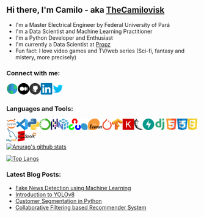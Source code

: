## Hi there, I'm Camilo - aka [TheCamilovisk][website]
- I'm a Master Electrical Engineer by Federal University of Pará
- I'm a Data Scientist and Machine Learning Practitioner
- I'm a Python Developer and Enthusiast
- I'm currently a Data Scientist at [Propz](https://propz.com.br/)
- Fun fact: I love video games and TV/web series (Sci-fi, fantasy and mistery, more precisely)

### Connect with me:
[<img align="left" height="30px" src="icons/social/globe.png" alt="thecamilovisk.github.io/" />][website]
[<img align="left" height="30px" src="icons/social/medium.png" alt="camilolgon | Medium" />][medium]
[<img align="left" height="30px" src="icons/social/github.png" alt="TheCamilovisk | Github" />][github]
[<img align="left" height="30px" src="icons/social/linkedin.png" alt="camilo-assis-a9712669 | LinkedIn" />][linkedin]
[<img align="left" height="30px" src="icons/social/twitter.png" alt="camilolgon | Twitter" />][twitter]

<br />
<br />

### Languages and Tools:
[<img align="left" height="30px" src="icons/tools/jupyter.png" alt="Project Jupyter" />](https://jupyter.org/)
[<img align="left" height="30px" src="icons/tools/vscode.png" alt="Visual Studio Code" />](https://code.visualstudio.com/)
[<img align="left" height="30px" src="icons/languages/python.png" alt="Python Language" />](https://www.python.org/)
[<img align="left" height="30px" src="icons/tools/anaconda.png" alt="Anaconda package" />](https://www.anaconda.com/)
[<img align="left" height="30px" src="icons/tools/pandas.png" alt="Pandas library" />](https://pandas.pydata.org/)
[<img align="left" height="30px" src="icons/tools/numpy.png" alt="Numpy library" />](https://numpy.org/)
[<img align="left" height="30px" src="icons/tools/opencv.png" alt="OpenCV library" />](https://opencv.org/)
[<img align="left" height="30px" src="icons/tools/sklearn.png" alt="Numpy library" />](https://scikit-learn.org/)
[<img align="left" height="30px" src="icons/tools/pytorch.png" alt="Pytorch library" />](https://pytorch.org/)
[<img align="left" height="30px" src="icons/tools/tensorflow.png" alt="Tensorflow library" />](https://www.tensorflow.org/?hl=pt-br)
[<img align="left" height="30px" src="icons/tools/keras.png" alt="Keras library" />](https://keras.io/)
[<img align="left" height="30px" src="icons/tools/Flask.png" alt="Sci-kit Learn framework" />](https://flask.palletsprojects.com/en/1.1.x/)
[<img align="left" height="30px" src="icons/tools/fastapi.png" alt="FastAPI framework" />](https://fastapi.tiangolo.com/)
[<img align="left" height="30px" src="icons/tools/django.png" alt="Django framework" />](https://www.djangoproject.com/)
[<img align="left" height="30px" src="icons/languages/html5.png" alt="HTML 5" />](https://developer.mozilla.org/pt-BR/docs/Web/HTML/HTML5)
[<img align="left" height="30px" src="icons/languages/css3.png" alt="CSS 3" />](https://developer.mozilla.org/pt-BR/docs/Web/CSS)
[<img align="left" height="30px" src="icons/languages/javascript.png" alt="JavaScript" />](https://developer.mozilla.org/pt-BR/docs/Web/JavaScript)
[<img align="left" height="30px" src="icons/tools/mysql.png" alt="MySQL" />](https://www.mysql.com/)
[<img align="left" height="30px" src="icons/languages/scala.png" alt="Scala language" />](https://www.scala-lang.org/)
[<img align="left" height="30px" src="icons/tools/spark.png" alt="Apache Spark" />](https://spark.apache.org/)

<br />
<br />
<br />

[![Anurag's github stats](https://github-readme-stats.vercel.app/api?username=thecamilovisk&show_icons=true&theme=tokyonight)](https://github.com/anuraghazra/github-readme-stats)

[![Top Langs](https://github-readme-stats.vercel.app/api/top-langs/?username=thecamilovisk&show_icons=true&theme=tokyonight)](https://github.com/anuraghazra/github-readme-stats)


[github]: https://github.com/TheCamilovisk
[medium]: https://medium.com/@camilolgon
[website]: https://thecamilovisk.github.io/
[linkedin]: https://www.linkedin.com/in/camilo-assis-a9712669/
[twitter]: https://twitter.com/camilolgon

### Latest Blog Posts:
<!-- BLOG:START -->
- [Fake News Detection using Machine Learning](https://medium.com/@camilolgon/fake-news-detection-using-machine-learning-90ba8088fbd0)
- [Introduction to YOLOv8](https://medium.com/@camilolgon/introduction-to-yolov8-8ce08589d95d)
- [Customer Segmentation in Python](https://medium.com/@camilolgon/customer-segmentation-using-k-means-clustering-9e5e11a3165a)
- [Collaborative Filtering based Recommender System](https://medium.com/@camilolgon/collaborative-filtering-based-recommender-system-from-scratch-38037932b877)
<!-- BLOG:END -->
